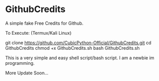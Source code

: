 # GithubCredits
A simple fake Free Credits for Github.

To Execute: (Termux/Kali Linux)

git clone https://github.com/CubicPython-Official/GithubCredits.git
cd GithubCredits
chmod +x GithubCredits.sh
bash GithubCredits.sh

This is a very simple and easy shell script/bash script. I am a newbie im programming.

More Update Soon...
